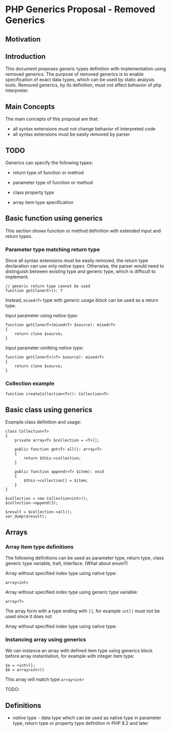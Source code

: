 # PHP Generics Proposal - Removed Generics

## Motivation

## Introduction

This document proposes generic types definition with implementation using removed generics. The purpose of removed generics is to enable specification of exact data types, which can be used by static analysis tools. Removed generics, by its definition, must not affect behavior of php interpreter. 

## Main Concepts

The main concepts of this proposal are that:

- all syntax extensions must not change behavior of interpreted code
- all syntax extensions must be easily removed by parser

## TODO

Generics can specify the following types:

- return type of function or method
- parameter type of function or method
- class property type

- array item type specification


## Basic function using generics

This section shows function or method definition with extended input and return types.

### Parameter type matching return type

Since all syntax extensions must be easily removed, the return type declaration can use only _native types_. Otherwise, the parser would need to distinguish between existing type and generic type, which is difficult to implement.

```
// generic return type cannot be used
function getClone<T>(): T
```

Instead, `mixed<T>` type with _generic usage block_ can be used as a return type.

Input parameter using _native type_:

```
function getClone<T>(mixed<T> $source): mixed<T>
{
    return clone $source;
}
```

Input parameter omitting _native type_:

```
function getClone<T>(<T> $source): mixed<T>
{
    return clone $source;
}
```



### Collection example

```
function createCollection<T>(): Collection<T>
```

## Basic class using generics

Example class definition and usage:

```
class Collection<T>
{
    private array<T> $collection = <T>[];
    
    public function get<T> all(): array<T>
    {
        return $this->collection;
    }
    
    public function append(<T> $item): void
    {
        $this->collection[] = $item;
    }
}

$collection = new Collection<int>();
$collection->append(3);

$result = $collection->all();
var_dump($result);
```

## Arrays

### Array item type definitions

The following definitions can be used as parameter type, return type, class generic type variable, trait, interface. (What about enum?)

Array without specified index type using native type:

```
array<int>
```

Array without specified index type using generic type variable:

```
array<T>
```

The array form with a type ending with `[]`, for example `int[]` must not be used since it does not 

Array without specified index type using native type:

### Instancing array using generics

We can instance an array with defined item type using generics block before array instantiation, for example with integer item type:

```
$a = <int>[];
$b = array<int>()
```

This array will match type `array<int>`

TODO: 

## Definitions

- _native type_ - data type which can be used as native type in parameter type, return type or property type definition in PHP 8.2 and later
